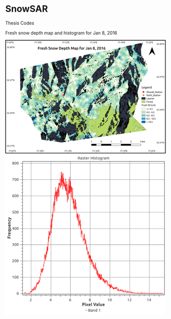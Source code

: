 # SnowSAR
Thesis Codes

Fresh snow depth map and histogram for Jan 8, 2016

![Alt text](./Maps/fsd_map.png?raw=true "Fresh Snow Depth")
![Alt text](./Maps/fsd_hist.png?raw=true "Histogram")
